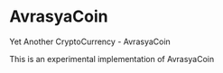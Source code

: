 # AvrasyaCoin
Yet Another CryptoCurrency - AvrasyaCoin

This is an experimental implementation of AvrasyaCoin
